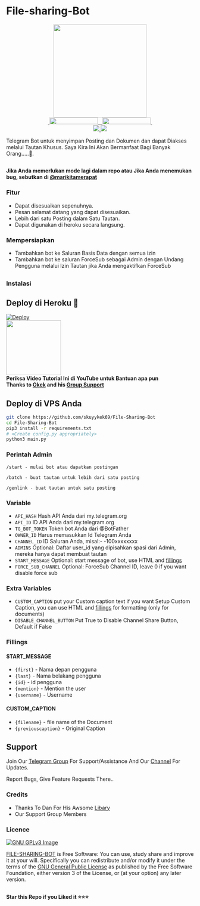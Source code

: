 # File-sharing-Bot

<p align="center">
  <a href="https://www.python.org">
    <img src="http://ForTheBadge.com/images/badges/made-with-python.svg" width ="250">
  </a>
  </a><br>
  <a href="https://t.me/Skuyykek69">
    &nbsp;<img src="https://img.shields.io/badge/KEK%20%F0%9D%95%8F%20Projects-Channel-gold?style=flat-square&logo=telegram" width="130" height="18">&nbsp;
  </a>
  <a href="https://t.me/marikitamerapat">
    &nbsp;<img src="https://img.shields.io/badge/KEK%20%F0%9D%95%8F%20Projects-Group-gold?style=flat-square&logo=telegram" width="130" height="18">&nbsp;
  </a>
  <br>
  <a href="https://github.com/skuyykek69/File-Sharing-Bot/stargazers">
    <img src="https://img.shields.io/github/stars/skuyykek69/File-Sharing-Bot?style=social">
  </a>
  <a href="https://github.com/skuyykek69/File-Sharing-Bot/fork">
    <img src="https://img.shields.io/github/forks/skuyykek69/File-Sharing-Bot?label=Fork&style=social">
  </a>  
</p>


Telegram Bot untuk menyimpan Posting dan Dokumen dan dapat Diakses melalui Tautan Khusus.
Saya Kira Ini Akan Bermanfaat Bagi Banyak Orang.....🤪. 

##

**Jika Anda memerlukan mode lagi dalam repo atau Jika Anda menemukan bug, sebutkan di [@marikitamerapat ](https://www.telegram.dog/marikitamerapat)**

### Fitur
- Dapat disesuaikan sepenuhnya.
- Pesan selamat datang yang dapat disesuaikan.
- Lebih dari satu Posting dalam Satu Tautan.
- Dapat digunakan di heroku secara langsung.

### Mempersiapkan

- Tambahkan bot ke Saluran Basis Data dengan semua izin
- Tambahkan bot ke saluran ForceSub sebagai Admin dengan Undang Pengguna melalui Izin Tautan jika Anda mengaktifkan ForceSub 

##
### Instalasi
## Deploy di Heroku 💜
[![Deploy](https://www.herokucdn.com/deploy/button.svg)](https://heroku.com/deploy)</br>
<a href="https://youtu.be/LCrkRTMkmzE">
  <img src="https://img.shields.io/badge/How%20to-Deploy-purple?logo=youtube" width="147">
</a><br>
**Periksa Video Tutorial Ini di YouTube untuk Bantuan apa pun**<br>
**Thanks to [Okek](https://t.me/Skuyykek69) and his [Group Support](https://t.me/marikitamerapat)**

## Deploy di VPS Anda
````bash
git clone https://github.com/skuyykek69/File-Sharing-Bot
cd File-Sharing-Bot
pip3 install -r requirements.txt
# <Create config.py appropriately>
python3 main.py
````

### Perintah Admin

```
/start - mulai bot atau dapatkan postingan

/batch - buat tautan untuk lebih dari satu posting

/genlink - buat tautan untuk satu posting

```

### Variable

* `API_HASH` Hash API Anda dari my.telegram.org
* `API_ID` ID API Anda dari my.telegram.org
* `TG_BOT_TOKEN` Token bot Anda dari @BotFather
* `OWNER_ID` Harus memasukkan Id Telegram Anda
* `CHANNEL_ID` ID Saluran Anda, misal:- -100xxxxxxxx
* `ADMINS` Optional: Daftar user_id yang dipisahkan spasi dari Admin, mereka hanya dapat membuat tautan
* `START_MESSAGE` Optional: start message of bot, use HTML and <a href='https://github.com/shahsad-klr/File-Sharing-Bot/blob/main/README.md#start_message'>fillings</a>
* `FORCE_SUB_CHANNEL` Optional: ForceSub Channel ID, leave 0 if you want disable force sub

### Extra Variables

* `CUSTOM_CAPTION` put your Custom caption text if you want Setup Custom Caption, you can use HTML and <a href='https://github.com/skuyykek69/File-Sharing-Bot/blob/main/README.md#custom_caption'>fillings</a> for formatting (only for documents)
* `DISABLE_CHANNEL_BUTTON` Put True to Disable Channel Share Button, Default if False
### Fillings
#### START_MESSAGE

* `{first}` - Nama depan pengguna
* `{last}` - Nama belakang pengguna
* `{id}` - id pengguna
* `{mention}` - Mention the user
* `{username}` - Username

#### CUSTOM_CAPTION

* `{filename}` - file name of the Document
* `{previouscaption}` - Original Caption


## Support   
Join Our [Telegram Group](https://www.telegram.dog/marikitamerapat) For Support/Assistance And Our [Channel](https://www.telegram.dog/https://KEK_Projects) For Updates.   
   
Report Bugs, Give Feature Requests There..   

### Credits

- Thanks To Dan For His Awsome [Libary](https://github.com/pyrogram/pyrogram)
- Our Support Group Members

### Licence
[![GNU GPLv3 Image](https://www.gnu.org/graphics/gplv3-127x51.png)](http://www.gnu.org/licenses/gpl-3.0.en.html)  

[FILE-SHARING-BOT](https://github.com/skuyykek69/File-Sharing-Bot/) is Free Software: You can use, study share and improve it at your
will. Specifically you can redistribute and/or modify it under the terms of the
[GNU General Public License](https://www.gnu.org/licenses/gpl.html) as
published by the Free Software Foundation, either version 3 of the License, or
(at your option) any later version. 

##

   **Star this Repo if you Liked it ⭐⭐⭐**
